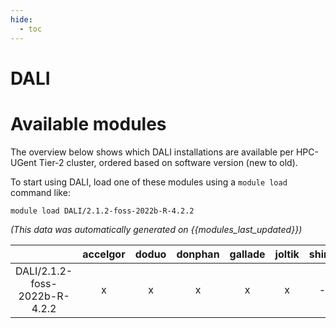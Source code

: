 ```yaml
---
hide:
  - toc
---
```


DALI
====

# Available modules


The overview below shows which DALI installations are available per HPC-UGent Tier-2 cluster, ordered based on software version (new to old).

To start using DALI, load one of these modules using a `module load` command like:

```shell
module load DALI/2.1.2-foss-2022b-R-4.2.2
```

*(This data was automatically generated on {{modules_last_updated}})*  

| |accelgor|doduo|donphan|gallade|joltik|shinx|skitty|
| :---: | :---: | :---: | :---: | :---: | :---: | :---: | :---: |
|DALI/2.1.2-foss-2022b-R-4.2.2|x|x|x|x|x|-|-|

